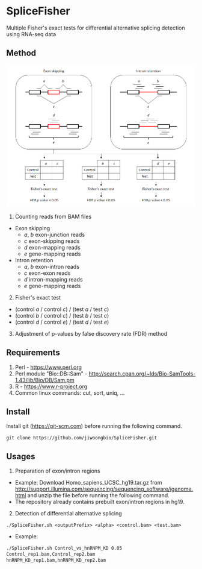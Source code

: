 # SpliceFisher
Multiple Fisher's exact tests for differential alternative splicing detection using RNA-seq data


Method
------

![method](SpliceFisher.method.png)

1. Counting reads from BAM files
  - Exon skipping
    - *a*, *b* exon-junction reads
    - *c* exon-skipping reads
    - *d* exon-mapping reads
    - *e* gene-mapping reads
  - Intron retention
    - *a*, *b* exon-intron reads
    - *c* exon-exon reads
    - *d* intron-mapping reads
    - *e* gene-mapping reads
2. Fisher's exact test
  - (control *a* / control *c*) / (test *a* / test *c*)
  - (control *b* / control *c*) / (test *b* / test *c*)
  - (control *d* / control *e*) / (test *d* / test *e*)
3. Adjustment of p-values by false discovery rate (FDR) method


Requirements
------------

1. Perl - https://www.perl.org
2. Perl module "Bio::DB::Sam" - http://search.cpan.org/~lds/Bio-SamTools-1.43/lib/Bio/DB/Sam.pm
3. R - https://www.r-project.org
4. Common linux commands: cut, sort, uniq, ...


Install
-------

Install git (https://git-scm.com) before running the following command.
```
git clone https://github.com/jiwoongbio/SpliceFisher.git
```


Usages
------

1. Preparation of exon/intron regions
  - Example: Download Homo_sapiens_UCSC_hg19.tar.gz from http://support.illumina.com/sequencing/sequencing_software/igenome.html and unzip the file before running the following command.
  - The repository already contains prebuilt exon/intron regions in hg19.

2. Detection of differential alternative splicing
```
./SpliceFisher.sh <outputPrefix> <alpha> <control.bam> <test.bam>
```
  - Example: 
```
./SpliceFisher.sh Control_vs_hnRNPM_KD 0.05 Control_rep1.bam,Control_rep2.bam hnRNPM_KD_rep1.bam,hnRNPM_KD_rep2.bam
```
